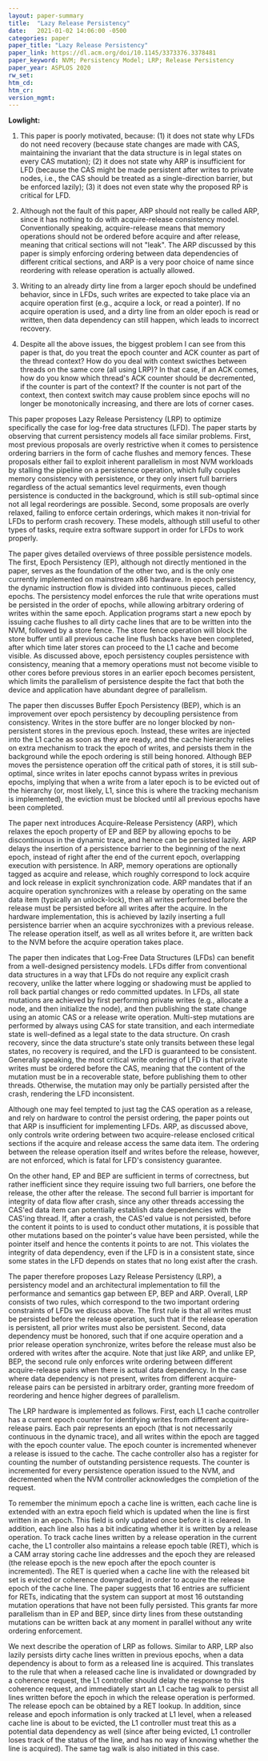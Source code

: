 ```yaml
---
layout: paper-summary
title:  "Lazy Release Persistency"
date:   2021-01-02 14:06:00 -0500
categories: paper
paper_title: "Lazy Release Persistency"
paper_link: https://dl.acm.org/doi/10.1145/3373376.3378481
paper_keyword: NVM; Persistency Model; LRP; Release Persistency
paper_year: ASPLOS 2020
rw_set:
htm_cd:
htm_cr:
version_mgmt:
---
```


**Lowlight:**

1. This paper is poorly motivated, because: (1) it does not state why LFDs do not need recovery (because state changes
   are made with CAS, maintaining the invariant that the data structure is in legal states on every CAS mutation);
   (2) it does not state why ARP is insufficient for LFD (because the CAS might be made persistent after writes
   to private nodes, i.e., the CAS should be treated as a single-direction barrier, but be enforced lazily);
   (3) it does not even state why the proposed RP is critical for LFD.

2. Although not the fault of this paper, ARP should not really be called ARP, since it has nothing to do with
   acquire-release consistency model. Conventionally speaking, acquire-release means that memory operations should
   not be ordered before acquire and after release, meaning that critical sections will not "leak". The ARP
   discussed by this paper
   is simply enforcing ordering between data dependencies of different critical sections, and ARP is a very poor
   choice of name since reordering with release operation is actually allowed.

3. Writing to an already dirty line from a larger epoch should be undefined behavior, since in LFDs, such writes
   are expected to take place via an acquire operation first (e.g., acquire a lock, or read a pointer).
   If no acquire operation is used, and a dirty line from an older epoch is read or written, then data dependency can
   still happen, which leads to incorrect recovery.

4. Despite all the above issues, the biggest problem I can see from this paper is that, do you treat the epoch counter
   and ACK counter as part of the thread context? How do you deal with context swicthes between threads on the same core (all using LRP)? In that case, if an ACK comes, how do you know which thread's ACK counter should be decremented, if the counter is part of the context?
   If the counter is not part of the context, then context switch may cause problem since epochs will no longer
   be monotonically increasing, and there are lots of corner cases.

This paper proposes Lazy Release Persistency (LRP) to optimize specifically the case for log-free data structures (LFD).
The paper starts by observing that current persistency models all face similar problems. First, most previous proposals
are overly restrictive when it comes to persistence ordering barriers in the form of cache flushes and memory fences.
These proposals either fail to exploit inherent parallelism in most NVM workloads by stalling the pipeline on a 
persistence operation, which fully couples memory consistency with persistence, or they only insert full barriers 
regardless of the actual semantics level requirments, even though persistence is conducted in the background,
which is still sub-optimal since not all legal reorderings are possible.
Second, some proposals are overly relaxed, failing to enforce certain orderings, which makes it non-trivial for LFDs
to perform crash recovery. These models, although still useful to other types of tasks, require extra software 
support in order for LFDs to work properly.

The paper gives detailed overviews of three possible persistence models. The first, Epoch Persistency (EP), although 
not directly mentioned in the paper, serves as the foundation of the other two, and is the only one currently 
implemented on mainstream x86 hardware. In epoch persistency, the dynamic instruction flow is divided into continuous 
pieces, called epochs. The persistency model enforces the rule that write operations must be persisted in the order of 
epochs, while allowing arbitrary ordering of writes within the same epoch.
Application programs start a new epoch by issuing cache flushes to all dirty cache lines that are to be written into
the NVM, followed by a store fence. The store fence operation will block the store buffer until all previous cache 
line flush backs have been completed, after which time later stores can proceed to the L1 cache and become visible.
As discussed above, epoch persistency couples persistence with consistency, meaning that a memory operations must not
become visible to other cores before previous stores in an earlier epoch becomes persistent, which limits the 
parallelism of persistence despite the fact that both the device and application have abundant degree of parallelism. 

The paper then discusses Buffer Epoch Persistency (BEP), which is an improvement over epoch persistency by decoupling 
persistence from consistency. Writes in the store buffer are no longer blocked by non-persistent stores in the previous
epoch. Instead, these writes are injected into the L1 cache as soon as they are ready, and the cache hierarchy relies
on extra mechanism to track the epoch of writes, and persists them in the background while the epoch ordering is 
still being honored.
Although BEP moves the persistence operation off the critical path of stores, it is still sub-optimal, since writes 
in later epochs cannot bypass writes in previous epochs, implying that when a write from a later epoch is to be 
evicted out of the hierarchy (or, most likely, L1, since this is where the tracking mechanism is implemented), the 
eviction must be blocked until all previous epochs have been completed.

The paper next introduces Acquire-Release Persistency (ARP), which relaxes the epoch property of EP and BEP by
allowing epochs to be discontinuous in the dynamic trace, and hence can be persisted lazily. ARP delays the insertion
of a persistence barrier to the beginning of the next epoch, instead of right after the end of the current epoch, 
overlapping execution with persistence. 
In ARP, memory operations are optionally tagged as acquire and release, which roughly correspond to lock acquire and 
lock release in explicit synchronization code. 
ARP mandates that if an acquire operation synchronizes with a release by operating on the same 
data item (typically an unlock-lock), then all writes performed before the release must be persisted before all writes 
after the acquire. 
In the hardware implementation, this is achieved by lazily inserting a full persistence barrier when an acquire
sycchronizes with a previous release. The release operation itself, as well as all writes before it, are written
back to the NVM before the acquire operation takes place.

The paper then indicates that Log-Free Data Structures (LFDs) can benefit from a well-designed persistency models.
LFDs differ from conventional data structures in a way that LFDs do not require any explicit crash recovery, unlike
the latter where logging or shadowing must be applied to roll back partial changes or redo committed updates.
In LFDs, all state mutations are achieved by first performing private writes (e.g., allocate a node, and then initialize
the node), and then publishing the state change using an atomic CAS or a release write operation. 
Multi-step mutations are performed by always using CAS for state transition, and each intermediate state is well-defined
as a legal state to the data structure. On crash recovery, since the data structure's state only transits between
these legal states, no recovery is required, and the LFD is guaranteed to be consistent.
Generally speaking, the most critical write ordering of LFD is that private writes must be ordered before the
CAS, meaning that the content of the mutation must be in a recoverable state, before publishing them to other threads.
Otherwise, the mutation may only be partially persisted after the crash, rendering the LFD inconsistent.

Although one may feel tempted to just tag the CAS operation as a release, and rely on hardware to control the persist
ordering, the paper points out that ARP is insufficient for implementing LFDs.
ARP, as discussed above, only controls write ordering between two acquire-release enclosed critical sections if the 
acquire and release access the same data item. The ordering between the release operation itself and writes before the
release, however, are not enforced, which is fatal for LFD's consistency guarantee.

On the other hand, EP and BEP are sufficient in terms of correctness, but rather inefficient since they require issuing
two full barriers, one before the release, the other after the release. The second full barrier is important for
integrity of data flow after crash, since any other threads accessing the CAS'ed data item can potentially establish 
data dependencies with the CAS'ing thread. 
If, after a crash, the CAS'ed value is not persisted, before the content it points to is used to conduct other 
mutations, it is possible that other mutations based on the pointer's value have been persisted, while the pointer
itself and hence the contents it points to are not. This violates the integrity of data dependency, even if the LFD is 
in a consistent state, since some states in the LFD depends on states that no long exist after the crash.

The paper therefore proposes Lazy Release Persistency (LRP), a persistency model and an architectural implementation
to fill the performance and semantics gap between EP, BEP and ARP.
Overall, LRP consists of two rules, which correspond to the two important ordering constraints of LFDs we discuss above.
The first rule is that all writes must be persisted before the release operation, such that if the release operation
is persistent, all prior writes must also be persistent. 
Second, data dependency must be honored, such that if one acquire operation and a prior release operation synchronize,
writes before the release must also be ordered with writes after the acquire.
Note that just like ARP, and unlike EP, BEP, the second rule only enforces write ordering between different
acquire-release pairs when there is actual data dependency. In the case where data dependency is not present, writes
from different acquire-release pairs can be persisted in arbitrary order, granting more freedom of reordering and hence
higher degrees of parallelism.

The LRP hardware is implemented as follows. First, each L1 cache controller has a current epoch counter for 
identifying writes from different acquire-release pairs. Each pair represents an epoch (that is not necessarily
continuous in the dynamic trace), and all writes within the epoch are tagged with the epoch counter value.
The epoch counter is incremented whenever a release is issued to the cache.
The cache controller also has a register for counting the number of outstanding persistence requests.
The counter is incremented for every persistence operation issued to the NVM, and decremented when the NVM controller
acknowledges the completion of the request.

To remember the minimum epoch a cache line is written, each cache line is extended with an extra epoch field which
is updated when the line is first written in an epoch. This field is only updated once before it is cleared.
In addition, each line also has a bit indicating whether it is written by a release operation.
To track cache lines written by a release operation in the current cache, the L1 controller also maintains a release
epoch table (RET), which is a CAM array storing cache line addresses and the epoch they are released (the release epoch
is the new epoch after the epoch counter is incremented). The RET is queried when a cache line with the released bit
set is evicted or coherence downgraded, in order to acquire the release epoch of the cache line.
The paper suggests that 16 entries are sufficient for RETs, indicating that the system can support at most 16 
outstanding mutation operations that have not been fully persisted. This grants far more parallelism than in EP
and BEP, since dirty lines from these outstanding mutations can be written back at any moment in parallel without
any write ordering enforcement.

We next describe the operation of LRP as follows. Similar to ARP, LRP also lazily persists dirty cache lines written
in previous epochs, when a data dependency is about to form as a released line is acquired. This translates to the
rule that when a released cache line is invalidated or downgraded by a coherence request, the L1 controller should
delay the response to this coherence request, and immediately start an L1 cache tag walk to persist all lines written
before the epoch in which the release operation is performed. The release epoch can be obtained by a RET lookup.
In addition, since release and epoch information is only tracked at L1 level, when a released cache line is about to
be evicted, the L1 controller must treat this as a potential data dependency as well (since after being evicted,
L1 controller loses track of the status of the line, and has no way of knowing whether the line is acquired).
The same tag walk is also initiated in this case.

